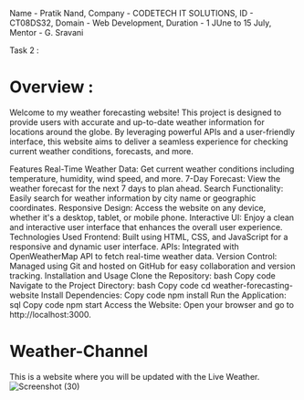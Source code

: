Name - Pratik Nand,
Company - CODETECH IT SOLUTIONS,
ID - CT08DS32,
Domain - Web Development,
Duration - 1 JUne to 15 July,
Mentor - G. Sravani

Task 2 : 
# Overview : 
Welcome to my weather forecasting website! This project is designed to provide users with accurate and up-to-date weather information for locations around the globe. By leveraging powerful APIs and a user-friendly interface, this website aims to deliver a seamless experience for checking current weather conditions, forecasts, and more.

Features
Real-Time Weather Data: Get current weather conditions including temperature, humidity, wind speed, and more.
7-Day Forecast: View the weather forecast for the next 7 days to plan ahead.
Search Functionality: Easily search for weather information by city name or geographic coordinates.
Responsive Design: Access the website on any device, whether it's a desktop, tablet, or mobile phone.
Interactive UI: Enjoy a clean and interactive user interface that enhances the overall user experience.
Technologies Used
Frontend: Built using HTML, CSS, and JavaScript for a responsive and dynamic user interface.
APIs: Integrated with OpenWeatherMap API to fetch real-time weather data.
Version Control: Managed using Git and hosted on GitHub for easy collaboration and version tracking.
Installation and Usage
Clone the Repository:
bash
Copy code
Navigate to the Project Directory:
bash
Copy code
cd weather-forecasting-website
Install Dependencies:
Copy code
npm install
Run the Application:
sql
Copy code
npm start
Access the Website:
Open your browser and go to http://localhost:3000.

# Weather-Channel
This is a website where you will be updated with the Live Weather.
![Screenshot (30)](https://github.com/Iampratik2003/Weather-Channel/assets/137315723/ca63b475-9ebd-444c-a999-b4b45107bd7f)
